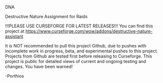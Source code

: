 DNA

Destructive Nature Assignment for Raids

!!!PLEASE USE CURSEFORGE FOR LATEST RELEASES!!!
You can find this project at https://www.curseforge.com/wow/addons/destructive-nature-assistant

It is NOT recommended to pull this project Github, due to pushes with incomplete work in progress, beta, and experimental pushes to this project.
Projects from Github are tested first before releasing to Curseforge.
This project is public for detailed views of current and ongoing testing and changes.
You have been warned!

-Porthios
